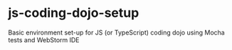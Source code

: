 # js-coding-dojo-setup
Basic environment set-up for JS (or TypeScript) coding dojo using Mocha tests and WebStorm IDE
